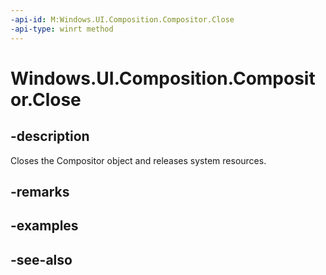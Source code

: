 ```yaml
---
-api-id: M:Windows.UI.Composition.Compositor.Close
-api-type: winrt method
---
```


<!-- Method syntax
public void Close()
-->

# Windows.UI.Composition.Compositor.Close

## -description
Closes the Compositor object and releases system resources.



## -remarks

## -examples

## -see-also
